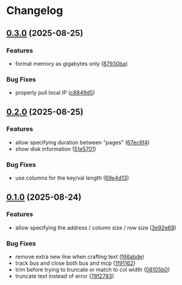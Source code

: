 # Changelog

## [0.3.0](https://github.com/imnotjames/micro-nas-lcd/compare/v0.2.1...v0.3.0) (2025-08-25)


### Features

* format memory as gigabytes only ([87930ba](https://github.com/imnotjames/micro-nas-lcd/commit/87930ba7c9dfd42492c033262619bcfa6b0f0382))


### Bug Fixes

* properly pull local IP ([c8849d5](https://github.com/imnotjames/micro-nas-lcd/commit/c8849d5a3e7fea2134539d70ca3fb9436d8eb752))

## [0.2.0](https://github.com/imnotjames/micro-nas-lcd/compare/v0.1.0...v0.2.0) (2025-08-25)


### Features

* allow specifying duration between "pages" ([67ec6f4](https://github.com/imnotjames/micro-nas-lcd/commit/67ec6f47767552bd94965c1ec8e39533d4dcef10))
* show disk information ([51e5701](https://github.com/imnotjames/micro-nas-lcd/commit/51e570199539a544a6dfa59787b3d302e4612406))


### Bug Fixes

* use columns for the key/val length ([69e4d13](https://github.com/imnotjames/micro-nas-lcd/commit/69e4d13b8cb4400b1a00526c263538b4697aad66))

## [0.1.0](https://github.com/imnotjames/micro-nas-lcd/compare/v0.0.1...v0.1.0) (2025-08-24)


### Features

* allow specifying the address / column size / row size ([3e92e69](https://github.com/imnotjames/micro-nas-lcd/commit/3e92e6974f3c68eabe7e51cc65b1b04d85d72fc6))


### Bug Fixes

* remove extra new line when crafting text ([f66abde](https://github.com/imnotjames/micro-nas-lcd/commit/f66abde366e4d9abcec6c09fb78b6782156f11c7))
* track bus and close both bus and mcp ([1f91162](https://github.com/imnotjames/micro-nas-lcd/commit/1f9116243dfabe92f0617ce560ada3444a76415b))
* trim before trying to truncate or match to col width ([08105b0](https://github.com/imnotjames/micro-nas-lcd/commit/08105b01edbd04208d43a35a84c7c4cbcb404f40))
* truncate text instead of error ([78f2783](https://github.com/imnotjames/micro-nas-lcd/commit/78f278341c0adbce397c7541a823190cab6112fb))
